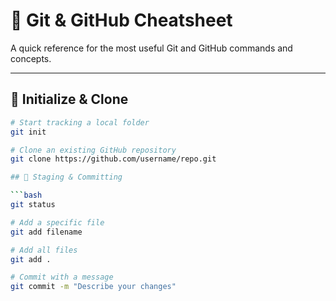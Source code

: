 # 🧠 Git & GitHub Cheatsheet

A quick reference for the most useful Git and GitHub commands and concepts.

---

## 📁 Initialize & Clone

```bash
# Start tracking a local folder
git init

# Clone an existing GitHub repository
git clone https://github.com/username/repo.git

## 📄 Staging & Committing

```bash
git status

# Add a specific file
git add filename

# Add all files
git add .

# Commit with a message
git commit -m "Describe your changes"
